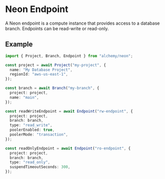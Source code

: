 # Neon Endpoint

A Neon endpoint is a compute instance that provides access to a database branch. Endpoints can be read-write or read-only.

## Example

```typescript
import { Project, Branch, Endpoint } from "alchemy/neon";

const project = await Project("my-project", {
  name: "My Database Project",
  regionId: "aws-us-east-1",
});

const branch = await Branch("my-branch", {
  project: project,
  name: "main",
});

const readWriteEndpoint = await Endpoint("rw-endpoint", {
  project: project,
  branch: branch,
  type: "read_write",
  poolerEnabled: true,
  poolerMode: "transaction",
});

const readOnlyEndpoint = await Endpoint("ro-endpoint", {
  project: project,
  branch: branch,
  type: "read_only",
  suspendTimeoutSeconds: 300,
});
```

